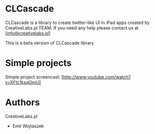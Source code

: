 CLCascade
=========

CLCascade is a library to create twitter-like UI in iPad apps created by CreativeLabs.pl TEAM.
If you need any help please contact us at [info@creativelabs.pl]

This is a beta version of CLCascade library

Simple projects
===============

Simple project screencast: [http://www.youtube.com/watch?v=XFtc1ksqOmU]


Authors
=======

CreativeLabs.pl

- Emil Wojtaszek